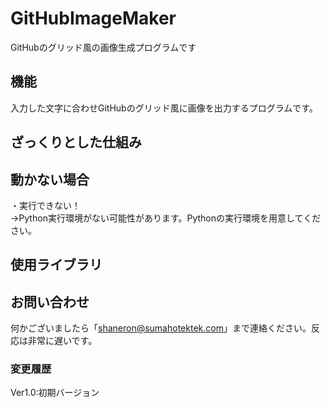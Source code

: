 # GitHubImageMaker
GitHubのグリッド風の画像生成プログラムです

## 機能
入力した文字に合わせGitHubのグリッド風に画像を出力するプログラムです。

## ざっくりとした仕組み

## 動かない場合
・実行できない！<br>
→Python実行環境がない可能性があります。Pythonの実行環境を用意してください。

## 使用ライブラリ

## お問い合わせ
何かございましたら「shaneron@sumahotektek.com」まで連絡ください。反応は非常に遅いです。<br>

### 変更履歴
Ver1.0:初期バージョン
